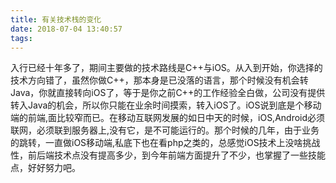 ```yaml
---
title: 有关技术栈的变化
date: 2018-07-04 13:40:57
tags:
---
```



入行已经十年多了，期间主要做的技术路线是C++与iOS。从入到开始，你选择的技术方向错了，虽然你做C++，那本身是已没落的语言，那个时候没有机会转Java，你就直接转向iOS了，等于是你之前C++的工作经验全白做，公司没有提供转入Java的机会，所以你只能在业余时间摸索，转入iOS了。iOS说到底是个移动端的前端,面比较窄而已。在移动互联网发展的如日中天的时候，iOS,Android必须联网，必须联到服务器上,没有它，是不可能运行的。那个时候的几年，由于业务的跳转，一直做iOS移动端,私底下也在看php之类的，总感觉iOS技术上没啥挑战性，前后端技术点没有提高多少，到今年前端方面提升了不少，也掌握了一些技能点，好好努力吧。

